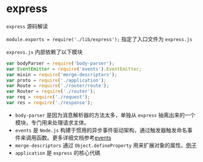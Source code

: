 # express

`express` 源码解读

`module.exports = require('./lib/express');` 指定了入口文件为 `express.js`

`express.js` 内部依赖了以下模块

```js
var bodyParser = require('body-parser');
var EventEmitter = require('events').EventEmitter;
var mixin = require('merge-descriptors');
var proto = require('./application');
var Route = require('./router/route');
var Router = require('./router');
var req = require('./request');
var res = require('./response');
```

- `body-parser` 是因为消息解析器的方法太多，单独从 `express` 抽离出来的一个模块，专门用来处理请求主体。
- `events` 是 `Node.js` 构建于惯用的异步事件驱动架构，通过触发器触发命名事件来调用函数。更多详细文档参考[events](http://nodejs.cn/api/events.html)
- `merge-descriptors` 通过 `Object.defineProperty` 用来扩展对象的属性。[例子](https://github.com/sileny/merge)
- `application` 是 `express` 的核心代碼
